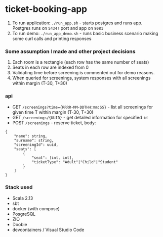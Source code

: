 # ticket-booking-app

1. To run application: `./run_app.sh` - starts postgres and runs app. Postgres runs on `5434!` port and app on `8081`
1. To run demo: `./run_app_demo.sh` - runs basic business scenario making some curl calls and printing responses


### Some assumption I made and other project decisions
1. Each room is a rectangle (each row has the same number of seats)
1. Seats in each row are indexed from 0
1. Validating time before screening is commented out for demo reasons.
1. When queried for screenings, system responses with all screenings within margin (T-30, T+30)

### api
- GET `/screenings?time={RRRR-MM-DDTHH:mm:SS}` - list all screenings for given time T within margin (T-30, T+30)
- GET `/screenings/{UUID}` - get detailed information for specified `id`
- POST `/screenings` - reserve ticket, body:
```
{
	"name": string,
	"surname": string,
	"screeningId": uuid,
	"seats": [
		{
			"seat": [int, int],
			"ticketType": "Adult"|"Child"|"Student"
		}
	]
}
```

### Stack used
- Scala 2.13
- sbt
- docker (with compose)
- PosgreSQL
- ZIO
- Doobie
- devcontainers / Visual Studio Code
